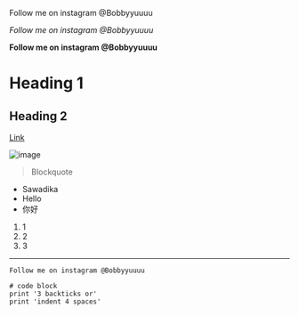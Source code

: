 Follow me on instagram @Bobbyyuuuu

*Follow me on instagram @Bobbyyuuuu*

**Follow me on instagram @Bobbyyuuuu**

# Heading 1

## Heading 2

[Link](google.com)

![image](Step1.png)

> Blockquote

* Sawadika
* Hello
* 你好

1. 1
2. 2
3. 3

---

`Follow me on instagram @Bobbyyuuuu`

```
# code block
print '3 backticks or'
print 'indent 4 spaces'
```

